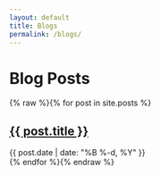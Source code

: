 ```yaml
---
layout: default
title: Blogs
permalink: /blogs/
---
```


# Blog Posts

<div class="blog-list">
    {% raw %}{% for post in site.posts %}
    <article class="blog-preview">
        <h2 class="blog-title">
            <a href="{{ post.url | relative_url }}">{{ post.title }}</a>
        </h2>
        <time class="blog-date">{{ post.date | date: "%B %-d, %Y" }}</time>
    </article>
    {% endfor %}{% endraw %}
</div>
